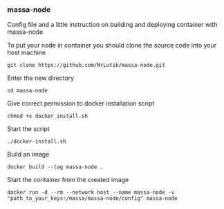 ### massa-node
Config file and a little instruction on building and deploying container with massa-node

To put your node in container you should clone the source code into your host machine
```
git clone https://github.com/MrLutik/massa-node.git
```
Enter the new directory
```
cd massa-node
```
Give correct permission to docker installation script
```
chmod +x docker_install.sh
```
Start the script
```
./docker-install.sh
```
Build an image 
```
docker build --tag massa-node .
```
Start the container from the created image
```
docker run -d --rm --network host --name massa-node -v "path_to_your_keys:/massa/massa-node/config" massa-node
```
